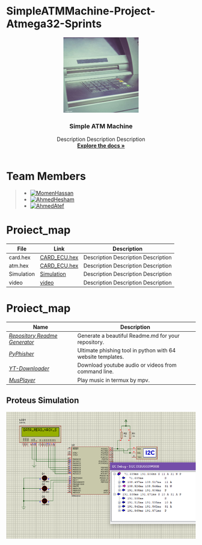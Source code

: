 # SimpleATMMachine-Project-Atmega32-Sprints 
<div align="center">
  <a href="https://github.com/TheGreatEtsh/SimpleATMMachine-Project-Atmega32-Sprints">
    <img src="logo2.jpg" alt="Logo" width="200" height="200">
  </a>
<h3 align="center">Simple ATM Machine</h3>
  <p align="center">
   Description Description Description
    <br />
    <a href="https://github.com/TheGreatEtsh/SimpleATMMachine-Project-Atmega32-Sprints/tree/main/Documents"><strong>Explore the docs »</strong></a>
    <br />
    <br />
  </p>
  </div>
  
# Team Members
>  - [![MomenHassan](https://img.shields.io/static/v1?label=&message=MomenHassan&color=000605&logo=github&logoColor=FFFFFF&labelColor=000605)](https://github.com/ahmedatef1496)
>  - [![AhmedHesham](https://img.shields.io/static/v1?label=&message=AhmedHesham&color=000605&logo=github&logoColor=FFFFFF&labelColor=000605)](https://github.com/ahmedatef1496)
>  - [![AhmedAtef  ](https://img.shields.io/static/v1?label=&message=AhmedAtef&color=000605&logo=github&logoColor=FFFFFF&labelColor=000605)](https://github.com/ahmedatef1496)
   
 # Proiect_map
 | File                  | Link                                         | Description                                     |
| --------------------- | -------------------------------------------- | ----------------------------------------------- |
| card.hex              | [CARD_ECU.hex](ProteusDesign/CARD.hex)                              | Description Description Description             |
| atm.hex               | [CARD_ECU.hex]                               | Description Description Description             |
| Simulation            | [Simulation]                                 | Description Description Description             |
| video                 | [video]                                      | Description Description Description             |




 # Proiect_map
 
| Name                  | Description                                                |
| ---------------------------------|--------------------------------------------------------------- |
| _[Repository Readme Generator](https://github.com/KasRoudra/repository-readme-generator)_            | Generate a beautiful Readme.md for your repository.             |
| _[PyPhisher](https://github.com/KasRoudra/pyphisher)_                          | Ultimate phishing tool in python with 64 website templates.     |
| _[YT-Downloader](https://github.com/KasRoudra/YT-Downloader)_                  | Download youtube audio or videos from command line.             |
| _[MusPlayer](https://github.com/KasRoudra/MusPlayer)_                         | Play music in termux by mpv.                                     |


[CARD_ECU.hex]:(ProteusDesign/CARD.hex)
[CARD_ECU.hex]:(ProteusDesign/ATM.hex)
[Simulation]:(ProteusDesign/CARD.hex)
[video]: https://drive.google.com/file/d/1yPFWNEK8L4eZLI80DzdInBjXKycOUTue/view








## Proteus Simulation
![Proteus Simulation](I2C.PNG)
